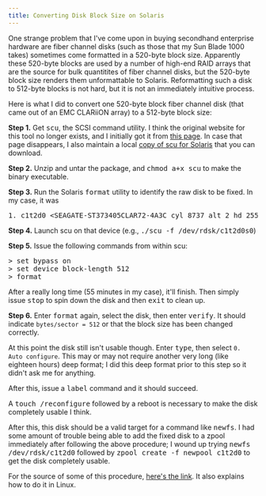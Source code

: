 ```yaml
---
title: Converting Disk Block Size on Solaris
---
```


One strange problem that I've come upon in buying secondhand enterprise hardware
are fiber channel disks (such as those that my Sun Blade 1000 takes) sometimes
come formatted in a 520-byte block size.  Apparently these 520-byte blocks are
used by a number of high-end RAID arrays that are the source for bulk
quantitites of fiber channel disks, but the 520-byte block size renders them
unformattable to Solaris.  Reformatting such a disk to 512-byte blocks is not
hard, but it is not an immediately intuitive process.

Here is what I did to convert one 520-byte block fiber channel disk (that came
out of an EMC CLARiiON array) to a 512-byte block size:

**Step 1.** Get <kbd>scu</kbd>, the SCSI command utility.  I think the original
website for this tool no longer exists, and I initially got it from [this
page][original scu website].  In case that page disappears, I also maintain a
local [copy of scu for Solaris](../files/SolarisSparc-scu.tar.gz) that you can
download.

**Step 2.** Unzip and untar the package, and <kbd>chmod a+x scu</kbd> to make
the binary executable.

**Step 3.** Run the Solaris <kbd>format</kbd> utility to identify the raw disk
to be fixed.  In my case, it was 

<pre>1. c1t2d0 &lt;SEAGATE-ST373405CLAR72-4A3C cyl 8737 alt 2 hd 255 sec 63&gt;</pre>

**Step 4.** Launch scu on that device (e.g., <kbd>./scu -f /dev/rdsk/c1t2d0s0</kbd>)

**Step 5.** Issue the following commands from within scu:

<pre>
&gt; <kbd>set bypass on</kbd>
&gt; <kbd>set device block-length 512</kbd>
&gt; <kbd>format</kbd>
</pre>

After a really long time (55 minutes in my case), it'll finish.  Then simply
issue <kbd>stop</kbd> to spin down the disk and then <kbd>exit</kbd> to clean
up.

**Step 6.** Enter <kbd>format</kbd> again, select the disk, then enter
<kbd>verify</kbd>.  It should indicate `bytes/sector = 512` or that the block
size has been changed correctly.

At this point the disk still isn't usable though.  Enter <kbd>type</kbd>, then
select `0. Auto configure`.  This may or may not require another very long (like
eighteen hours) deep format; I did this deep format prior to this step so it
didn't ask me for anything.

After this, issue a <kbd>label</kbd> command and it should succeed.

A <kbd>touch /reconfigure</kbd> followed by a reboot is necessary to make the
disk completely usable I think.

After this, this disk should be a valid target for a command like 
<kbd>newfs</kbd>.  I had some amount of trouble being able to add the fixed
disk to a zpool immediately after following the above procedure; I wound up
trying <kbd>newfs /dev/rdsk/c1t2d0</kbd> followed by <kbd>zpool create -f
newpool c1t2d0</kbd> to get the disk completely usable.

For the source of some of this procedure, [here's the link][converting blocksize in linux].
It also explains how to do it in Linux.

<!-- References -->
[original scu website]: http://home.comcast.net/~SCSIguy/SCSI_FAQ/RMiller_Tools/scu.html
[converting blocksize in linux]: http://www.doki-doki.net/~lamune/computers/blocksize/
